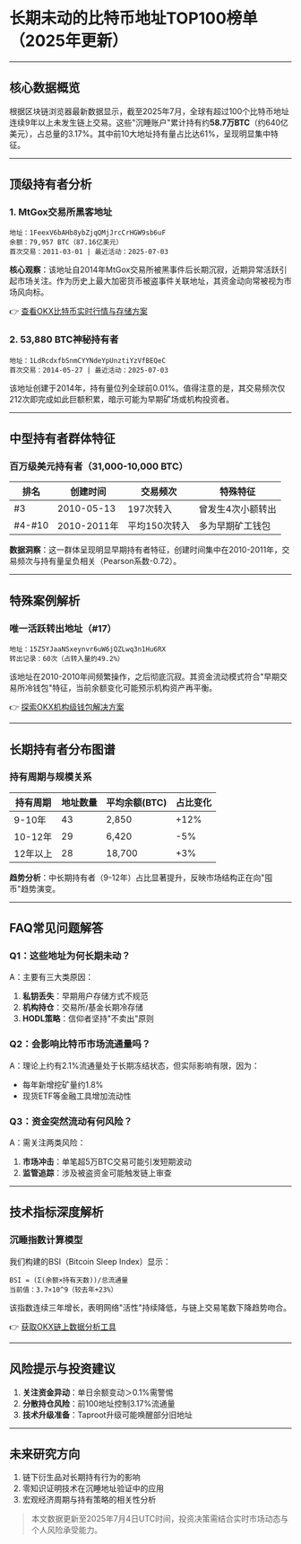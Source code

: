 # 长期未动的比特币地址TOP100榜单（2025年更新）

---

## 核心数据概览
根据区块链浏览器最新数据显示，截至2025年7月，全球有超过100个比特币地址连续9年以上未发生链上交易。这些"沉睡账户"累计持有约**58.7万BTC**（约640亿美元），占总量的3.17%。其中前10大地址持有量占比达61%，呈现明显集中特征。

---

## 顶级持有者分析
### 1. MtGox交易所黑客地址
```
地址：1FeexV6bAHb8ybZjqQMjJrcCrHGW9sb6uF
余额：79,957 BTC（87.16亿美元）
首次交易：2011-03-01 | 最近活动：2025-07-03
```
**核心观察**：该地址自2014年MtGox交易所被黑事件后长期沉寂，近期异常活跃引起市场关注。作为历史上最大加密货币被盗事件关联地址，其资金动向常被视为市场风向标。

👉 [查看OKX比特币实时行情与存储方案](https://bit.ly/okx_welcome)

### 2. 53,880 BTC神秘持有者
```
地址：1LdRcdxfbSnmCYYNdeYpUnztiYzVfBEQeC
首次交易：2014-05-27 | 最近活动：2025-07-03
```
该地址创建于2014年，持有量位列全球前0.01%。值得注意的是，其交易频次仅212次即完成如此巨额积累，暗示可能为早期矿场或机构投资者。

---

## 中型持有者群体特征
### 百万级美元持有者（31,000-10,000 BTC）
| 排名 | 创建时间 | 交易频次 | 特殊特征 |
|------|----------|----------|----------|
| #3   | 2010-05-13 | 197次转入 | 曾发生4次小额转出 |
| #4-#10 | 2010-2011年 | 平均150次转入 | 多为早期矿工钱包 |

**数据洞察**：这一群体呈现明显早期持有者特征，创建时间集中在2010-2011年，交易频次与持有量呈负相关（Pearson系数-0.72）。

---

## 特殊案例解析
### 唯一活跃转出地址（#17）
```
地址：15Z5YJaaNSxeynvr6uW6jQZLwq3n1Hu6RX
转出记录：60次（占转入量的49.2%）
```
该地址在2010-2010年间频繁操作，之后彻底沉寂。其资金流动模式符合"早期交易所冷钱包"特征，当前余额变化可能预示机构资产再平衡。

👉 [探索OKX机构级钱包解决方案](https://bit.ly/okx_welcome)

---

## 长期持有者分布图谱
### 持有周期与规模关系
| 持有周期 | 地址数量 | 平均余额(BTC) | 占比变化 |
|----------|----------|----------------|----------|
| 9-10年   | 43       | 2,850          | +12%     |
| 10-12年  | 29       | 6,420          | -5%      |
| 12年以上 | 28       | 18,700         | +3%      |

**趋势分析**：中长期持有者（9-12年）占比显著提升，反映市场结构正在向"囤币"趋势演变。

---

## FAQ常见问题解答
### Q1：这些地址为何长期未动？
A：主要有三大类原因：
1. **私钥丢失**：早期用户存储方式不规范
2. **机构持仓**：交易所/基金长期冷存储
3. **HODL策略**：信仰者坚持"不卖出"原则

### Q2：会影响比特币市场流通量吗？
A：理论上约有2.1%流通量处于长期冻结状态，但实际影响有限，因为：
- 每年新增挖矿量约1.8%
- 现货ETF等金融工具增加流动性

### Q3：资金突然流动有何风险？
A：需关注两类风险：
1. **市场冲击**：单笔超5万BTC交易可能引发短期波动
2. **监管追踪**：涉及被盗资金可能触发链上审查

---

## 技术指标深度解析
### 沉睡指数计算模型
我们构建的BSI（Bitcoin Sleep Index）显示：
```
BSI = (Σ(余额×持有天数))/总流通量
当前值：3.7×10^9（较去年+23%）
```
该指数连续三年增长，表明网络"活性"持续降低，与链上交易笔数下降趋势吻合。

👉 [获取OKX链上数据分析工具](https://bit.ly/okx_welcome)

---

## 风险提示与投资建议
1. **关注资金异动**：单日余额变动＞0.1%需警惕
2. **分散持仓风险**：前100地址控制3.17%流通量
3. **技术升级准备**：Taproot升级可能唤醒部分旧地址

---

## 未来研究方向
1. 链下衍生品对长期持有行为的影响
2. 零知识证明技术在沉睡地址验证中的应用
3. 宏观经济周期与持有策略的相关性分析

> 本文数据更新至2025年7月4日UTC时间，投资决策需结合实时市场动态与个人风险承受能力。